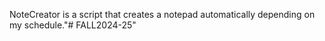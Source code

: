NoteCreator is a script that creates a notepad automatically depending on my schedule."# FALL2024-25" 
